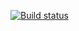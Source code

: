 [![Build status](https://ci.appveyor.com/api/projects/status/7p99ewjxk8v2iegj/branch/main?svg=true)](https://ci.appveyor.com/project/YanniRu/carddelivery/branch/main)
